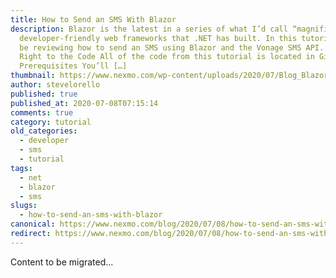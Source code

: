 ```yaml
---
title: How to Send an SMS With Blazor
description: Blazor is the latest in a series of what I’d call “magnificent”
  developer-friendly web frameworks that .NET has built. In this tutorial, we’ll
  be reviewing how to send an SMS using Blazor and the Vonage SMS API. Jump
  Right to the Code All of the code from this tutorial is located in GitHub.
  Prerequisites You’ll […]
thumbnail: https://www.nexmo.com/wp-content/uploads/2020/07/Blog_Blazor_SMS_1200x600.png
author: stevelorello
published: true
published_at: 2020-07-08T07:15:14
comments: true
category: tutorial
old_categories:
  - developer
  - sms
  - tutorial
tags:
  - net
  - blazor
  - sms
slugs:
  - how-to-send-an-sms-with-blazor
canonical: https://www.nexmo.com/blog/2020/07/08/how-to-send-an-sms-with-blazor
redirect: https://www.nexmo.com/blog/2020/07/08/how-to-send-an-sms-with-blazor
---
```

Content to be migrated...